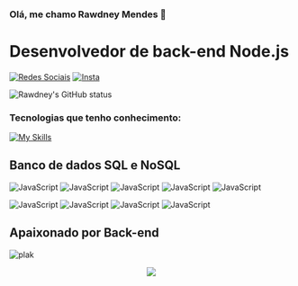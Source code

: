### Olá, me chamo Rawdney Mendes 👋
# Desenvolvedor de back-end Node.js
#### 

[![Redes Sociais](https://img.shields.io/badge/LinkedIn-0077B5?style=for-the-badge&logo=linkedin&logoColor=white)](https://www.linkedin.com/in/rawdney-mendes-a74aa2187/) 
[![Insta](https://img.shields.io/badge/Instagram-E4405F?style=for-the-badge&logo=instagram&logoColor=white)](https://www.instagram.com/rawdney.mendes/)

![Rawdney's GitHub status](https://github-readme-stats.vercel.app/api?username=RawdneyGoncalves&show_icons=true&theme=dark)

### Tecnologias que tenho conhecimento: 


[![My Skills](https://skillicons.dev/icons?i=js,ts,nodejs,lua,express,nginx,nestjs,jenkins,docker,aws&theme=dark)](https://skillicons.dev)
## Banco de dados SQL e NoSQL
![JavaScript](https://img.shields.io/badge/MySQL-00000F?style=for-the-badge&logo=mysql&logoColor=white)
![JavaScript](https://img.shields.io/badge/MongoDB-4EA94B?style=for-the-badge&logo=mongodb&logoColor=white)
![JavaScript](https://img.shields.io/badge/PostgreSQL-316192?style=for-the-badge&logo=postgresql&logoColor=white)
![JavaScript](https://img.shields.io/badge/SQLite-07405E?style=for-the-badge&logo=sqlite&logoColor=white)
![JavaScript](https://img.shields.io/badge/Amazon%20DynamoDB-4053D6?style=for-the-badge&logo=Amazon%20DynamoDB&logoColor=white)

![JavaScript](https://img.shields.io/badge/MariaDB-003545?style=for-the-badge&logo=mariadb&logoColor=white)
![JavaScript](https://img.shields.io/badge/Elastic_Search-005571?style=for-the-badge&logo=elasticsearch&logoColor=white)
![JavaScript](https://img.shields.io/badge/Cassandra-1287B1?style=for-the-badge&logo=apache%20cassandra&logoColor=white)
![JavaScript](https://img.shields.io/badge/redis-%23DD0031.svg?&style=for-the-badge&logo=redis&logoColor=whit)

## Apaixonado por Back-end 



![plak](https://github-readme-stats.vercel.app/api/top-langs/?username=RawdneyGoncalves&theme=blue-green)

 <p align="center"> <img alingn="center" src="https://profile-counter.glitch.me/RawdneyGoncalves/count.svg" /></p>
